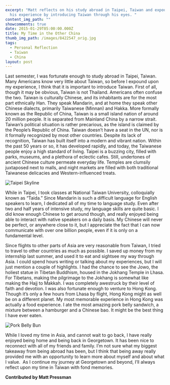 ```yaml
---
excerpt: "Matt reflects on his study abroad in Taipei, Taiwan and expounds upon
  his experience by introducing Taiwan through his eyes. "
content_img_path: ""
showcomments: true
date: 2015-01-29T05:00:00.000Z
title: My Time in the Other China
thumb_img_path: /images/8422547_orig.jpg
tags:
  - Personal Reflection
  - Taiwan
  - China
layout: post
---
```

Last semester, I was fortunate enough to study abroad in Taipei, Taiwan. Many Americans know very little about Taiwan, so before I expound upon my experience, I think that it is important to introduce Taiwan. First of all, though it may be obvious, Taiwan is not Thailand. Americans often confuse the two. Taiwan is culturally Chinese, and its inhabitants are for the most part ethnically Han. They speak Mandarin, and at home they speak other Chinese dialects, primarily Taiwanese (Minnan) and Hakka. More formally known as the Republic of China, Taiwan is a small island nation of around 20 million people. It is separated from Mainland China by a narrow strait. Taiwan’s political situation is rather precarious, as the island is claimed by the People’s Republic of China. Taiwan doesn’t have a seat in the UN, nor is it formally recognized by most other countries. Despite its lack of recognition, Taiwan has built itself into a modern and vibrant nation. Within the past 50 years or so, it has developed rapidly, and today, the Taiwanese people enjoy a high standard of living. Taipei is a buzzing city, filled with parks, museums, and a plethora of eclectic cafes. Still, undertones of ancient Chinese culture permeate everyday life. Temples are clumsily juxtaposed next to malls, and night markets are filled with both traditional Taiwanese delicacies and Western-influenced treats.

![](/images/4415169.jpg "Taipei Skyline")

While in Taipei, I took classes at National Taiwan University, colloquially known as “Taida.” Since Mandarin is such a difficult language for English speakers to learn, I dedicated all of my time to language study. Even after two and half years of intensive study, my language skills are quite basic. I did know enough Chinese to get around though, and really enjoyed being able to interact with native speakers on a daily basis. My Chinese will never be perfect, or anywhere close to it, but I appreciate the fact that I can now communicate with over one billion people, even if it is only on a fundamental level.

Since flights to other parts of Asia are very reasonable from Taiwan, I tried to travel to other countries as much as possible. I saved up money from my internship last summer, and used it to eat and sightsee my way through Asia. I could spend hours writing or talking about my experiences, but I will just mention a couple of highlights. I had the chance to see the Jowo, the holiest statue in Tibetan Buddhism, housed in the Jokhang Temple in Lhasa. For Tibetans, making the pilgrimage to the Jokhang is somewhat like making the Hajj to Makkah. I was completely awestruck by their level of faith and devotion. I was also fortunate enough to venture to Hong Kong. Though it’s only a few hours from Lhasa by flight, Hong Kong might as well be on a different planet. My most memorable experience in Hong Kong was actually a food experience. I ate the most amazing pork belly sandwich, a mixture between a hamburger and a Chinese bao. It might be the best thing I have ever eaten.

![](/images/180271.jpg "Pork Belly Bun")

While I loved my time in Asia, and cannot wait to go back, I have really enjoyed being home and being back in Georgetown. It has been nice to reconnect with all of my friends and family. I’m not sure what my biggest takeaway from being abroad has been, but I think that being away really provided me with an opportunity to learn more about myself and about what I value.  As I continue my journey at Georgetown and beyond, I’ll always reflect upon my time in Taiwan with fond memories.

**Contributed by Matt Pressman**